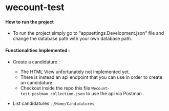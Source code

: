 # wecount-test

#### How to run the project

* To run the project simply go to "appsettings.Development.json" file and change the database path with your own database path.

#### Functionalities Implemented :
* Create a candidature :
    * The HTML View unfortunately not implemented yet.
    * There is instead an api endpoint that you can use in order to create an candidature.
    * Checkout inside the repo this file `Wecount-test.postman_collection.json` to use the api via Postman .

* List candidatures : `/Home/Candidatures`